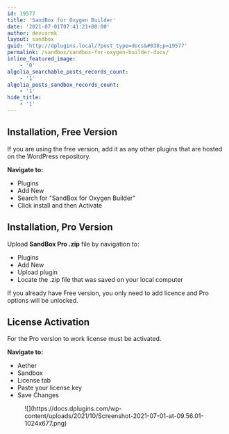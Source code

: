 ```yaml
---
id: 19577
title: 'SandBox for Oxygen Builder'
date: '2021-07-01T07:41:21+00:00'
author: devusrmk
layout: sandbox
guid: 'http://dplugins.local/?post_type=docs&#038;p=19577'
permalink: /sandbox/sandbox-for-oxygen-builder-docs/
inline_featured_image:
    - '0'
algolia_searchable_posts_records_count:
    - '1'
algolia_posts_sandbox_records_count:
    - '1'
hide_title:
    - '1'
---
```


## Installation, Free Version

If you are using the free version, add it as any other plugins that are hosted on the WordPress repository.

**Navigate to:**

- Plugins
- Add New
- Search for "SandBox for Oxygen Builder"
- Click install and then Activate

## Installation, Pro Version

Upload **SandBox Pro .zip** file by navigation to:

- Plugins
- Add New
- Upload plugin
- Locate the .zip file that was saved on your local computer

If you already have Free version, you only need to add licence and Pro options will be unlocked.

## License Activation

For the Pro version to work license must be activated.

**Navigate to:**

- Aether
- Sandbox
- License tab
- Paste your license key
- Save Changes

<figure class="wp-block-image size-large">![](https://docs.dplugins.com/wp-content/uploads/2021/10/Screenshot-2021-07-01-at-09.56.01-1024x677.png)</figure>